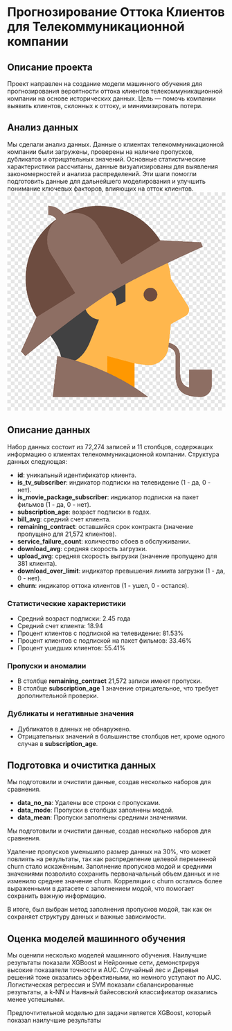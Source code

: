 # Прогнозирование Оттока Клиентов для Телекоммуникационной компании

## Описание проекта

Проект направлен на создание модели машинного обучения для прогнозирования вероятности оттока клиентов телекоммуникационной компании на основе исторических данных. Цель — помочь компании выявить клиентов, склонных к оттоку, и минимизировать потери.

## Анализ данных

Мы сделали анализ данных. Данные о клиентах телекоммуникационной компании были загружены, проверены на наличие пропусков, дубликатов и отрицательных значений. Основные статистические характеристики рассчитаны, данные визуализированы для выявления закономерностей и анализа распределений. Эти шаги помогли подготовить данные для дальнейшего моделирования и улучшить понимание ключевых факторов, влияющих на отток клиентов.
![Распределение churn](./img-readme/ddd.png)
## Описание данных

Набор данных состоит из 72,274 записей и 11 столбцов, содержащих информацию о клиентах телекоммуникационной компании. Структура данных следующая:

- **id**: уникальный идентификатор клиента.
- **is_tv_subscriber**: индикатор подписки на телевидение (1 - да, 0 - нет).
- **is_movie_package_subscriber**: индикатор подписки на пакет фильмов (1 - да, 0 - нет).
- **subscription_age**: возраст подписки в годах.
- **bill_avg**: средний счет клиента.
- **remaining_contract**: оставшийся срок контракта (значение пропущено для 21,572 клиентов).
- **service_failure_count**: количество сбоев в обслуживании.
- **download_avg**: средняя скорость загрузки.
- **upload_avg**: средняя скорость выгрузки (значение пропущено для 381 клиента).
- **download_over_limit**: индикатор превышения лимита загрузки (1 - да, 0 - нет).
- **churn**: индикатор оттока клиентов (1 - ушел, 0 - остался).

### Статистические характеристики

- Средний возраст подписки: 2.45 года
- Средний счет клиента: 18.94
- Процент клиентов с подпиской на телевидение: 81.53%
- Процент клиентов с подпиской на пакет фильмов: 33.46%
- Процент ушедших клиентов: 55.41%

### Пропуски и аномалии

- В столбце **remaining_contract** 21,572 записи имеют пропуски.
- В столбце **subscription_age** 1 значение отрицательное, что требует дополнительной проверки.

### Дубликаты и негативные значения

- Дубликатов в данных не обнаружено.
- Отрицательных значений в большинстве столбцов нет, кроме одного случая в **subscription_age**.

## Подготовка и очиститка данных

Мы подготовили и очистили данные, создав несколько наборов для сравнения.

- **data_no_na**: Удалены все строки с пропусками.
- **data_mode**: Пропуски в столбцах заполнены модой.
- **data_mean**: Пропуски заполнены средними значениями.

Мы подготовили и очистили данные, создав несколько наборов для сравнения.

Удаление пропусков уменьшило размер данных на 30%, что может повлиять на результаты, так как распределение целевой переменной churn стало искажённым. Заполнение пропусков модой и средними значениями позволило сохранить первоначальный объем данных и не изменило среднее значение churn. Корреляции с churn остались более выраженными в датасете с заполнением модой, что помогает сохранить важную информацию.

В итоге, был выбран метод заполнения пропусков модой, так как он сохраняет структуру данных и важные зависимости.

## Оценка моделей машинного обучения

Мы оценили несколько моделей машинного обучения. Наилучшие результаты показали XGBoost и Нейронные сети, демонстрируя высокие показатели точности и AUC. Случайный лес и Деревья решений тоже оказались эффективными, но немного уступают по AUC. Логистическая регрессия и SVM показали сбалансированные результаты, а k-NN и Наивный байесовский классификатор оказались менее успешными.

Предпочтительной моделью для задачи является XGBoost, который показал наилучшие результаты
